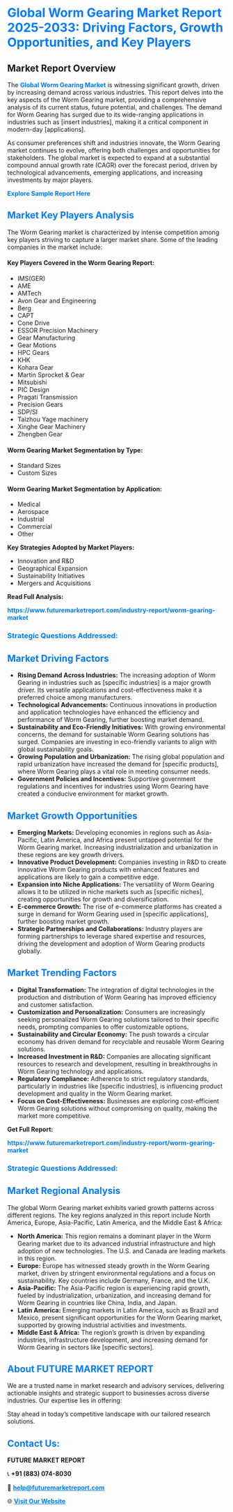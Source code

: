 <h1 style="color: #007BFF;">Global Worm Gearing Market Report 2025-2033: Driving Factors, Growth Opportunities, and Key Players</h1>

<section id="overview">
<h2>Market Report Overview</h2>
<p>The <a href="https://www.futuremarketreport.com/industry-report/worm-gearing-market" style="color: #007BFF; text-decoration: none;"><strong>Global Worm Gearing Market</strong></a> is witnessing significant growth, driven by increasing demand across various industries. This report delves into the key aspects of the Worm Gearing market, providing a comprehensive analysis of its current status, future potential, and challenges. The demand for Worm Gearing has surged due to its wide-ranging applications in industries such as [insert industries], making it a critical component in modern-day [applications].</p>
<p>As consumer preferences shift and industries innovate, the Worm Gearing market continues to evolve, offering both challenges and opportunities for stakeholders. The global market is expected to expand at a substantial compound annual growth rate (CAGR) over the forecast period, driven by technological advancements, emerging applications, and increasing investments by major players.</p>
</section>

<section id="overview">
<p><a href="https://www.futuremarketreport.com/request-sample/reportId=92580" style="color: #007BFF; text-decoration: none;"><strong>Explore Sample Report Here</strong></a></p>
</section>

<section id="key-players">
<h2 style="color: #007BFF;">Market Key Players Analysis</h2>
<p>The Worm Gearing market is characterized by intense competition among key players striving to capture a larger market share. Some of the leading companies in the market include:</p>
<h4>Key Players Covered in the Worm Gearing Report:</h4>
<ul><li>IMS(GER)</li><li>AME</li><li>AMTech</li><li>Avon Gear and Engineering</li><li>Berg</li><li>CAPT</li><li>Cone Drive</li><li>ESSOR Precision Machinery</li><li>Gear Manufacturing</li><li>Gear Motions</li><li>HPC Gears</li><li>KHK</li><li>Kohara Gear</li><li>Martin Sprocket &amp; Gear</li><li>Mitsubishi</li><li>PIC Design</li><li>Pragati Transmission</li><li>Precision Gears</li><li>SDP/SI</li><li>Taizhou Yage machinery</li><li>Xinghe Gear Machinery</li><li>Zhengben Gear</li></ul>
<h4>Worm Gearing Market Segmentation by Type:</h4>
<ul><li>Standard Sizes</li><li>Custom Sizes</li></ul>

<h4>Worm Gearing Market Segmentation by Application:</h4>
<ul><li>Medical</li><li>Aerospace</li><li>Industrial</li><li>Commercial</li><li>Other</li></ul>
<p><strong>Key Strategies Adopted by Market Players:</strong></p>
<ul>
<li>Innovation and R&D</li>
<li>Geographical Expansion</li>
<li>Sustainability Initiatives</li>
<li>Mergers and Acquisitions</li>
</ul>
</section>

<section>
<p><strong>Read Full Analysis: </strong></p><a href="https://www.futuremarketreport.com/industry-report/worm-gearing-market" style="color: #007BFF; text-decoration: none;"><strong>https://www.futuremarketreport.com/industry-report/worm-gearing-market</strong></a>
<h3 style="color: #007BFF;">Strategic Questions Addressed:</h3>
</section>

<section id="driving-factors">
<h2 style="color: #007BFF;">Market Driving Factors</h2>
<ul>
<li><strong>Rising Demand Across Industries:</strong> The increasing adoption of Worm Gearing in industries such as [specific industries] is a major growth driver. Its versatile applications and cost-effectiveness make it a preferred choice among manufacturers.</li>
<li><strong>Technological Advancements:</strong> Continuous innovations in production and application technologies have enhanced the efficiency and performance of Worm Gearing, further boosting market demand.</li>
<li><strong>Sustainability and Eco-Friendly Initiatives:</strong> With growing environmental concerns, the demand for sustainable Worm Gearing solutions has surged. Companies are investing in eco-friendly variants to align with global sustainability goals.</li>
<li><strong>Growing Population and Urbanization:</strong> The rising global population and rapid urbanization have increased the demand for [specific products], where Worm Gearing plays a vital role in meeting consumer needs.</li>
<li><strong>Government Policies and Incentives:</strong> Supportive government regulations and incentives for industries using Worm Gearing have created a conducive environment for market growth.</li>
</ul>
</section>

<section id="growth-opportunities">
<h2 style="color: #007BFF;">Market Growth Opportunities</h2>
<ul>
<li><strong>Emerging Markets:</strong> Developing economies in regions such as Asia-Pacific, Latin America, and Africa present untapped potential for the Worm Gearing market. Increasing industrialization and urbanization in these regions are key growth drivers.</li>
<li><strong>Innovative Product Development:</strong> Companies investing in R&D to create innovative Worm Gearing products with enhanced features and applications are likely to gain a competitive edge.</li>
<li><strong>Expansion into Niche Applications:</strong> The versatility of Worm Gearing allows it to be utilized in niche markets such as [specific niches], creating opportunities for growth and diversification.</li>
<li><strong>E-commerce Growth:</strong> The rise of e-commerce platforms has created a surge in demand for Worm Gearing used in [specific applications], further boosting market growth.</li>
<li><strong>Strategic Partnerships and Collaborations:</strong> Industry players are forming partnerships to leverage shared expertise and resources, driving the development and adoption of Worm Gearing products globally.</li>
</ul>
</section>

<section id="trending-factors">
<h2 style="color: #007BFF;">Market Trending Factors</h2>
<ul>
<li><strong>Digital Transformation:</strong> The integration of digital technologies in the production and distribution of Worm Gearing has improved efficiency and customer satisfaction.</li>
<li><strong>Customization and Personalization:</strong> Consumers are increasingly seeking personalized Worm Gearing solutions tailored to their specific needs, prompting companies to offer customizable options.</li>
<li><strong>Sustainability and Circular Economy:</strong> The push towards a circular economy has driven demand for recyclable and reusable Worm Gearing solutions.</li>
<li><strong>Increased Investment in R&D:</strong> Companies are allocating significant resources to research and development, resulting in breakthroughs in Worm Gearing technology and applications.</li>
<li><strong>Regulatory Compliance:</strong> Adherence to strict regulatory standards, particularly in industries like [specific industries], is influencing product development and quality in the Worm Gearing market.</li>
<li><strong>Focus on Cost-Effectiveness:</strong> Businesses are exploring cost-efficient Worm Gearing solutions without compromising on quality, making the market more competitive.</li>
</ul>
</section>

<section>
<p><strong>Get Full Report: </strong></p><a href="https://www.futuremarketreport.com/industry-report/worm-gearing-market" style="color: #007BFF; text-decoration: none;"><strong>https://www.futuremarketreport.com/industry-report/worm-gearing-market</strong></a>
<h3 style="color: #007BFF;">Strategic Questions Addressed:</h3>
</section>


<section id="regional-analysis">
<h2 style="color: #007BFF;">Market Regional Analysis</h2>
<p>The global Worm Gearing market exhibits varied growth patterns across different regions. The key regions analyzed in this report include North America, Europe, Asia-Pacific, Latin America, and the Middle East & Africa:</p>
<ul>
<li><strong>North America:</strong> This region remains a dominant player in the Worm Gearing market due to its advanced industrial infrastructure and high adoption of new technologies. The U.S. and Canada are leading markets in this region.</li>
<li><strong>Europe:</strong> Europe has witnessed steady growth in the Worm Gearing market, driven by stringent environmental regulations and a focus on sustainability. Key countries include Germany, France, and the U.K.</li>
<li><strong>Asia-Pacific:</strong> The Asia-Pacific region is experiencing rapid growth, fueled by industrialization, urbanization, and increasing demand for Worm Gearing in countries like China, India, and Japan.</li>
<li><strong>Latin America:</strong> Emerging markets in Latin America, such as Brazil and Mexico, present significant opportunities for the Worm Gearing market, supported by growing industrial activities and investments.</li>
<li><strong>Middle East & Africa:</strong> The region’s growth is driven by expanding industries, infrastructure development, and increasing demand for Worm Gearing in sectors like [specific sectors].</li>
</ul>
</section>

<footer>
<h2 style="color: #007BFF;">About FUTURE MARKET REPORT</h2>
<p>We are a trusted name in market research and advisory services, delivering actionable insights and strategic support to businesses across diverse industries. Our expertise lies in offering:</p>

<p>Stay ahead in today’s competitive landscape with our tailored research solutions.</p>

<h2 style="color: #007BFF;">Contact Us:</h2>
<p><strong>FUTURE MARKET REPORT</strong></p>
<p>📞 <strong>+91 (883) 074-8030</strong></p>
<p>📧 <strong><a href="mailto:help@futuremarketreport.com" style="color: #007BFF;">help@futuremarketreport.com</a></strong></p>
<p>🌐 <strong><a href="https://www.futuremarketreport.com/" style="color: #007BFF;">Visit Our Website</a></strong></p>
</footer>